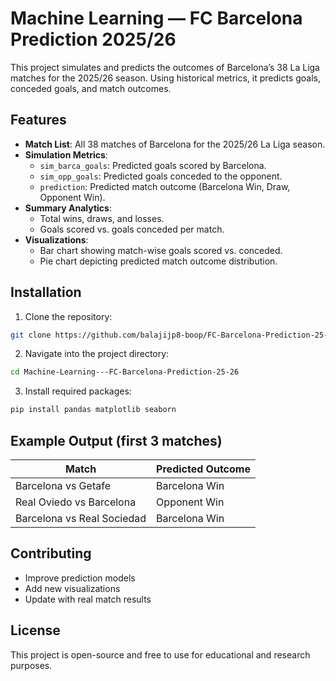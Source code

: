 # Machine Learning — FC Barcelona Prediction 2025/26

This project simulates and predicts the outcomes of Barcelona’s 38 La Liga matches for the 2025/26 season. Using historical metrics, it predicts goals, conceded goals, and match outcomes.

## Features

- **Match List**: All 38 matches of Barcelona for the 2025/26 La Liga season.
- **Simulation Metrics**:
  - `sim_barca_goals`: Predicted goals scored by Barcelona.
  - `sim_opp_goals`: Predicted goals conceded to the opponent.
  - `prediction`: Predicted match outcome (Barcelona Win, Draw, Opponent Win).
- **Summary Analytics**:
  - Total wins, draws, and losses.
  - Goals scored vs. goals conceded per match.
- **Visualizations**:
  - Bar chart showing match-wise goals scored vs. conceded.
  - Pie chart depicting predicted match outcome distribution.

## Installation

1. Clone the repository:

```bash
git clone https://github.com/balajijp8-boop/FC-Barcelona-Prediction-25-26-using-ML...git
````

2. Navigate into the project directory:

```bash
cd Machine-Learning---FC-Barcelona-Prediction-25-26
```

3. Install required packages:

```bash
pip install pandas matplotlib seaborn
```

## Example Output (first 3 matches)

| Match                      | Predicted Outcome |
| -------------------------- | ----------------- |
| Barcelona vs Getafe        | Barcelona Win     |
| Real Oviedo vs Barcelona   | Opponent Win      |
| Barcelona vs Real Sociedad | Barcelona Win     |

## Contributing

* Improve prediction models
* Add new visualizations
* Update with real match results

## License

This project is open-source and free to use for educational and research purposes.
